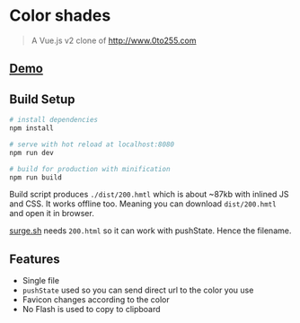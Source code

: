 # Color shades

> A Vue.js v2 clone of http://www.0to255.com

## [Demo](https://color-shades.surge.sh)

## Build Setup

``` bash
# install dependencies
npm install

# serve with hot reload at localhost:8080
npm run dev

# build for production with minification
npm run build
```

Build script produces `./dist/200.hmtl` which is about ~87kb with inlined JS and CSS. It works offline too. Meaning you can download `dist/200.hmtl` and open it in browser.


[surge.sh](https://surge.sh/help/adding-a-200-page-for-client-side-routing) needs `200.html` so it can work with pushState. Hence the filename.

## Features
 - Single file
 - `pushState` used so you can send direct url to the color you use
 - Favicon changes according to the color
 - No Flash is used to copy to clipboard
